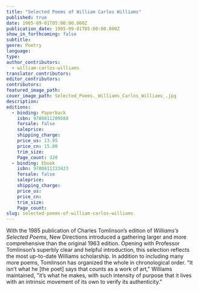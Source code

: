 ```yaml
---
title: "Selected Poems of William Carlos Williams"
published: true
date: 1985-09-01T05:00:00.000Z
publication_date: 1985-09-01T05:00:00.000Z
show_in_forthcoming: false
subtitle:
genre: Poetry
language:
type:
author_contributors:
  - william-carlos-williams
translator_contributors:
editor_contributors:
contributors:
featured_image_path:
cover_image_path: Selected_Poems._Williams_Carlos_Williams_.jpg
description:
editions:
  - binding: Paperback
    isbn: 9780811209588
    forsale: false
    saleprice:
    shipping_charge:
    price_us: 13.95
    price_cn: 15.00
    trim_size:
    Page_count: 320
  - binding: Ebook
    isbn: 9780811223423
    forsale: false
    saleprice:
    shipping_charge:
    price_us:
    price_cn:
    trim_size:
    Page_count:
slug: selected-poems-of-william-carlos-williams
---
```


With the 1985 publication of Charles Tomlinson’s edition of _Williams’s Selected Poems_, New Directions introduced a gathering larger and more comprehensive than the original 1963 edition. Opening with Professor Tomlinson’s superbly clear and helpful introduction, this selection reflects the most up-to-date Williams scholarship. In addition to including many more poems, Tomlinson has organized the whole in chronological order. "It isn’t what he [the poet] says that counts as a work of art," Williams maintained, "it’s what he makes, with such intensity of purpose that it lives with an intrinsic movement of its own to verify its authenticity."


